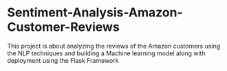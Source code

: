# Sentiment-Analysis-Amazon-Customer-Reviews
This project is about analyzing the reviews of the Amazon customers using the NLP techniques and building a Machine learning model along with deployment using the Flask Framework
